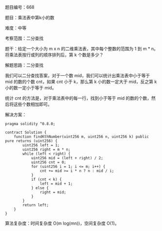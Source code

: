 题目编号：668

题目：乘法表中第k小的数

难度：中等

考察范围：二分查找

题干：给定一个大小为 m x n 的二维乘法表，其中每个整数的范围为 1 到 m * n。将乘法表按行或列的顺序排列后，第 k 个数是多少？

解题思路：二分查找

我们可以二分查找答案，对于一个数 mid，我们可以统计出乘法表中小于等于 mid 的数的个数 cnt，如果 cnt 小于 k，那么第 k 小的数一定大于 mid，反之第 k 小的数一定小于等于 mid。

统计 cnt 的方法是，对于乘法表中的每一行，找到小于等于 mid 的数的个数，然后将这些个数相加即可。

解决方案：

```solidity
pragma solidity ^0.8.0;

contract Solution {
    function findKthNumber(uint256 m, uint256 n, uint256 k) public pure returns (uint256) {
        uint256 left = 1;
        uint256 right = m * n;
        while (left < right) {
            uint256 mid = (left + right) / 2;
            uint256 cnt = 0;
            for (uint256 i = 1; i <= m; i++) {
                cnt += mid >= i * n ? n : mid / i;
            }
            if (cnt < k) {
                left = mid + 1;
            } else {
                right = mid;
            }
        }
        return left;
    }
}
```

算法复杂度：时间复杂度 O(m log(mn))，空间复杂度 O(1)。